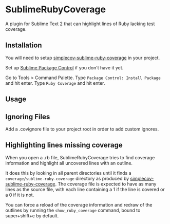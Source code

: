 SublimeRubyCoverage
====================

A plugin for Sublime Text 2 that can highlight lines of Ruby lacking test coverage.

Installation
------------

You will need to setup [simplecov-sublime-ruby-coverage](http://github.com/integrum/simplecov-sublime-ruby-coverage) in your project.

Set up [Sublime Package Control](http://wbond.net/sublime_packages/package_control)
if you don't have it yet.

Go to Tools > Command Palette.
Type `Package Control: Install Package` and hit enter.
Type `Ruby Coverage` and hit enter.


Usage
-----

Ignoring Files
--------------

Add a .covignore file to your project root in order to add custom ignores.

Highlighting lines missing coverage
-----------------------------------

When you open a .rb file,
SublimeRubyCoverage tries to find coverage information
and highlight all uncovered lines with an outline.

It does this by looking in all parent directories
until it finds a `coverage/sublime-ruby-coverage` directory as produced by [simplecov-sublime-ruby-coverage](http://github.com/integrum/simplecov-sublime-ruby-coverage).
The coverage file is expected to have as many lines as the source file, with each line containing a 1 if the line is covered or a 0 if it is not.

You can force a reload of the coverage information
and redraw of the outlines
by running the `show_ruby_coverage` command,
bound to super+shift+c by default.
